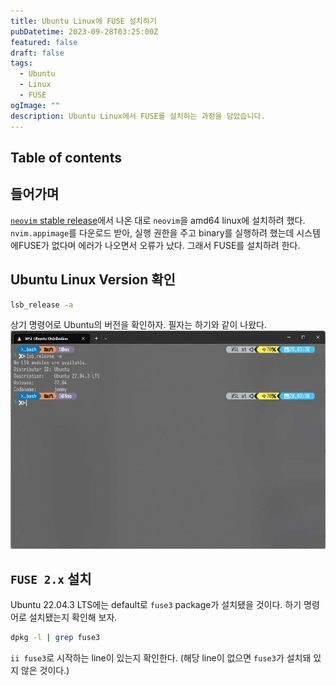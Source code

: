 ```yaml
---
title: Ubuntu Linux에 FUSE 설치하기
pubDatetime: 2023-09-28T03:25:00Z
featured: false
draft: false
tags:
  - Ubuntu
  - Linux
  - FUSE
ogImage: ""
description: Ubuntu Linux에서 FUSE를 설치하는 과정을 담았습니다.
---
```


## Table of contents

## 들어가며

[`neovim` stable release](https://github.com/neovim/neovim/releases/tag/stable)에서 나온 대로 `neovim`을 amd64 linux에 설치하려 했다.
`nvim.appimage`를 다운로드 받아, 실행 권한을 주고 binary를 실행하려 했는데 시스템에FUSE가 없다며 에러가 나오면서 오류가 났다.
그래서 FUSE를 설치하려 한다.

## Ubuntu Linux Version 확인

```bash
lsb_release -a
```

상기 명령어로 Ubuntu의 버전을 확인하자.
필자는 하기와 같이 나왔다.
![](/src/assets/image/install-fuse-on-ubuntu-linux-1695839485146.jpeg)

## `FUSE 2.x` 설치

Ubuntu 22.04.3 LTS에는 default로 `fuse3` package가 설치됐을 것이다.
하기 명령어로 설치됐는지 확인해 보자.

```bash
dpkg -l | grep fuse3
```

`ii fuse3`로 시작하는 line이 있는지 확인한다. (해당 line이 없으면 `fuse3`가 설치돼 있지 않은 것이다.)
